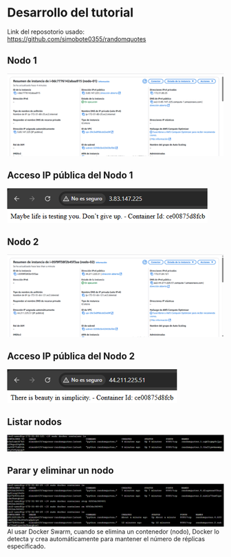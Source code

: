 # Desarrollo del tutorial

Link del reposotorio usado: https://github.com/simobote0355/randomquotes

## Nodo 1
![Nodo 1](<Captura de pantalla 2025-04-17 001430.png>)

## Acceso IP pública del Nodo 1
![Acesso IP Pública Nodo 1](<Captura de pantalla 2025-04-17 001446.png>)

## Nodo 2
![Nodo 2](<Captura de pantalla 2025-04-17 001642.png>)

## Acceso IP pública del Nodo 2
![Acesso IP Pública Nodo 2](<Captura de pantalla 2025-04-17 001713.png>)

## Listar nodos
![Listar nodos](<Captura de pantalla 2025-04-17 001742.png>)

## Parar y eliminar un nodo
![Para y eliminar nodo](<Captura de pantalla 2025-04-17 002107.png>)
Al usar Docker Swarm, cuando se elimina un contenedor (nodo), Docker lo detecta y crea automáticamente para mantener el número de réplicas especificado.